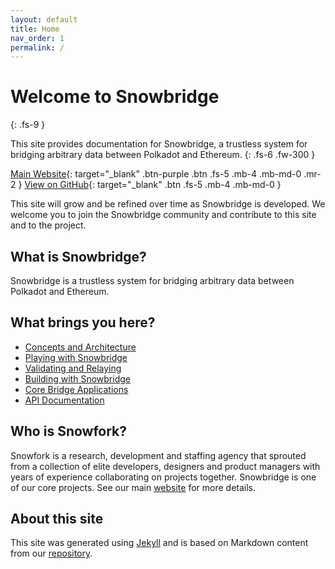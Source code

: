 ```yaml
---
layout: default
title: Home
nav_order: 1
permalink: /
---
```


# Welcome to Snowbridge

{: .fs-9 }

This site provides documentation for Snowbridge, a trustless system for bridging arbitrary data between Polkadot and Ethereum.
{: .fs-6 .fw-300 }

[Main Website](https://snowbridge.snowfork.com/){: target="\_blank" .btn-purple .btn .fs-5 .mb-4 .mb-md-0 .mr-2 }
[View on GitHub](https://github.com/Snowfork/polkadot-ethereum){: target="\_blank" .btn .fs-5 .mb-4 .mb-md-0 }

This site will grow and be refined over time as Snowbridge is developed. We welcome you to join the Snowbridge community and contribute to this site and to the project.

## What is Snowbridge?

Snowbridge is a trustless system for bridging arbitrary data between Polkadot and Ethereum.

## What brings you here?

- [Concepts and Architecture](./concepts)
- [Playing with Snowbridge](./playing-with-snowbridge)
- [Validating and Relaying](./validating-and-relaying)
- [Building with Snowbridge](./building-with-snowbridge)
- [Core Bridge Applications](./core-applications)
- [API Documentation](./api-docs)

## Who is Snowfork?

Snowfork is a research, development and staffing agency that sprouted from a collection of elite developers, designers and product managers with years of experience collaborating on projects together. Snowbridge is one of our core projects. See our main [website](https://www.snowfork.com) for more details.

## About this site

This site was generated using [Jekyll](https://jekyllrb.com/) and is based on Markdown content from our [repository](https://github.com/Snowfork/polkadot-ethereum).
